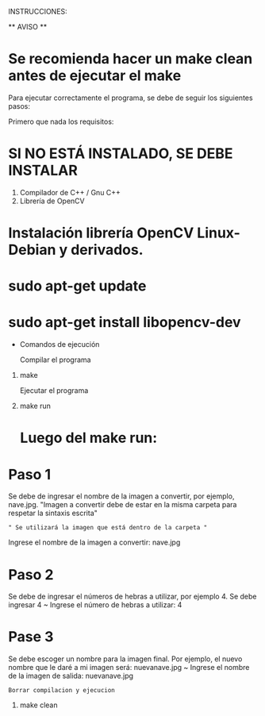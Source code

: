 INSTRUCCIONES:


** AVISO **

# Se recomienda hacer un make clean antes de ejecutar el make

Para ejecutar correctamente el programa, se debe de seguir los siguientes pasos:

Primero que nada los requisitos:

#  SI NO ESTÁ INSTALADO, SE DEBE INSTALAR

1. Compilador de C++ / Gnu C++
2. Librería de OpenCV

# Instalación librería OpenCV Linux-Debian y derivados.

# sudo apt-get update
# sudo apt-get install libopencv-dev


- Comandos de ejecución

	Compilar el programa
1. make


	Ejecutar el programa 
2. make run
    
    # Luego del make run:

# Paso 1

Se debe de ingresar el nombre de la imagen a convertir, por ejemplo, nave.jpg. "Imagen a convertir debe de estar en la misma carpeta para respetar la sintaxis escrita"

    " Se utilizará la imagen que está dentro de la carpeta "

Ingrese el nombre de la imagen a convertir: nave.jpg

# Paso 2

Se debe de ingresar el números de hebras a utilizar, por ejemplo 4. Se debe ingresar 4
~ Ingrese el número de hebras a utilizar: 4

# Pase 3

Se debe escoger un nombre para la imagen final. Por ejemplo, el nuevo nombre que le daré a mi imagen será: nuevanave.jpg
~ Ingrese el nombre de la imagen de salida: nuevanave.jpg

	Borrar compilacion y ejecucion
1. make clean

